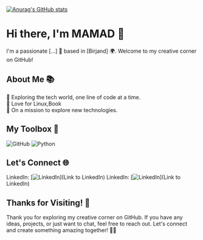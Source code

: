 
[![Anurag's GitHub stats](https://github-readme-stats.vercel.app/api?username=Mamadhub&show_icons=true&theme=dracula)](https://github.com/anuraghazra/github-readme-stats)<br/>



# Hi there, I'm MAMAD 👋


I'm a passionate [...] 🚀 based in [Birjand] 🌍. Welcome to my creative corner on GitHub!

## About Me 📚

🌱 Exploring the tech world, one line of code at a time.    
🎨 Love for Linux,Book  
🔭 On a mission to explore new technologies.  

## My Toolbox 🧰

![GitHub](https://img.shields.io/badge/-GitHub-333333?style=flat&logo=github)
![Python](https://img.shields.io/badge/-Python-333333?style=flat&logo=Python)

## Let's Connect 🌐

LinkedIn: [![LinkedIn](https://img.shields.io/badge/-LinkedIn-0077B5?style=flat&logo=linkedin&logoColor=white)](Link to LinkedIn)
LinkedIn: [![LinkedIn](https://img.shields.io/badge/-LinkedIn-0077B5?style=flat&logo=telegram&logoColor=white)](Link to LinkedIn)


<!-- Footer -->
## Thanks for Visiting! 🙌

Thank you for exploring my creative corner on GitHub. If you have any ideas, projects, or just want to chat, feel free to reach out. Let's connect and create something amazing together! 🚀✨

